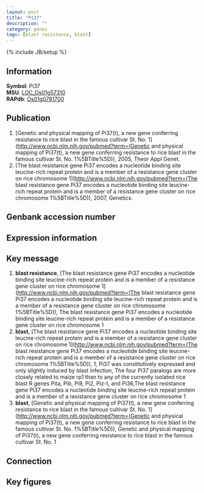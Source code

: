 ```yaml
---
layout: post
title: "Pi37"
description: ""
category: genes
tags: [blast resistance, blast]
---
```

{% include JB/setup %}

## Information
__Symbol__: Pi37  
__MSU__: [LOC_Os01g57310](http://rice.plantbiology.msu.edu/cgi-bin/ORF_infopage.cgi?orf=LOC_Os01g57310)  
__RAPdb__: [Os01g0781700](http://rapdb.dna.affrc.go.jp/viewer/gbrowse_details/irgsp1?name=Os01g0781700)  

## Publication
1. [Genetic and physical mapping of Pi37(t), a new gene conferring resistance to rice blast in the famous cultivar St. No. 1](http://www.ncbi.nlm.nih.gov/pubmed?term=(Genetic and physical mapping of Pi37(t), a new gene conferring resistance to rice blast in the famous cultivar St. No. 1%5BTitle%5D)), 2005, Theor Appl Genet.
2. [The blast resistance gene Pi37 encodes a nucleotide binding site leucine-rich repeat protein and is a member of a resistance gene cluster on rice chromosome 1](http://www.ncbi.nlm.nih.gov/pubmed?term=(The blast resistance gene Pi37 encodes a nucleotide binding site leucine-rich repeat protein and is a member of a resistance gene cluster on rice chromosome 1%5BTitle%5D)), 2007, Genetics.

## Genbank accession number

## Expression information

## Key message
1. __blast resistance__, [The blast resistance gene Pi37 encodes a nucleotide binding site leucine-rich repeat protein and is a member of a resistance gene cluster on rice chromosome 1](http://www.ncbi.nlm.nih.gov/pubmed?term=(The blast resistance gene Pi37 encodes a nucleotide binding site leucine-rich repeat protein and is a member of a resistance gene cluster on rice chromosome 1%5BTitle%5D)), The blast resistance gene Pi37 encodes a nucleotide binding site leucine-rich repeat protein and is a member of a resistance gene cluster on rice chromosome 1
2. __blast__, [The blast resistance gene Pi37 encodes a nucleotide binding site leucine-rich repeat protein and is a member of a resistance gene cluster on rice chromosome 1](http://www.ncbi.nlm.nih.gov/pubmed?term=(The blast resistance gene Pi37 encodes a nucleotide binding site leucine-rich repeat protein and is a member of a resistance gene cluster on rice chromosome 1%5BTitle%5D)),  1, Pi37 was constitutively expressed and only slightly induced by blast infection, The four Pi37 paralogs are more closely related to maize rp1 than to any of the currently isolated rice blast R genes Pita, Pib, Pi9, Pi2, Piz-t, and Pi36,The blast resistance gene Pi37 encodes a nucleotide binding site leucine-rich repeat protein and is a member of a resistance gene cluster on rice chromosome 1
3. __blast__, [Genetic and physical mapping of Pi37(t), a new gene conferring resistance to rice blast in the famous cultivar St. No. 1](http://www.ncbi.nlm.nih.gov/pubmed?term=(Genetic and physical mapping of Pi37(t), a new gene conferring resistance to rice blast in the famous cultivar St. No. 1%5BTitle%5D)), Genetic and physical mapping of Pi37(t), a new gene conferring resistance to rice blast in the famous cultivar St. No. 1

## Connection

## Key figures


